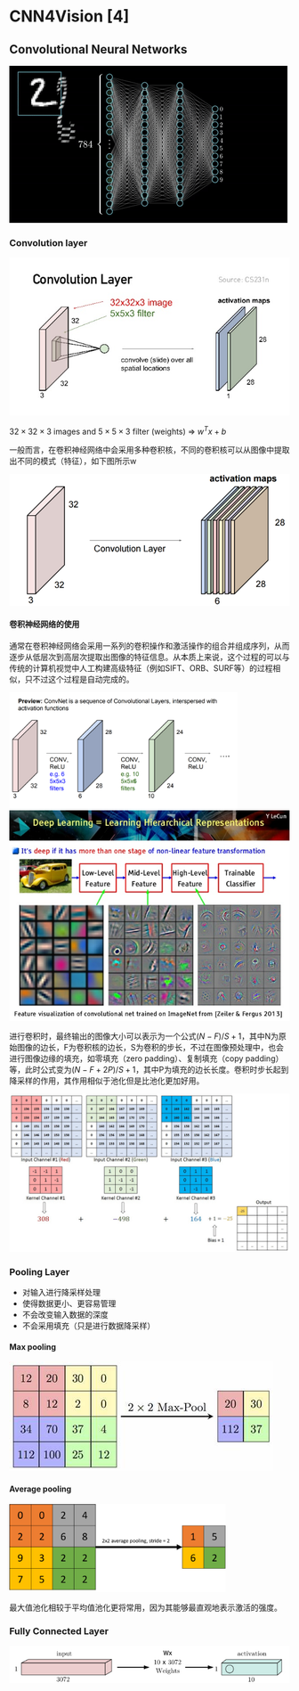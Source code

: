 # CNN4Vision [4]

## Convolutional Neural Networks

<img src="./CNN4Vision [4].assets/1*vlgEOOMh9UcWkRsX7OniJQ.gif" alt="See the source image"  />

### Convolution layer

<img src="./CNN4Vision [4].assets/deep-learning-into-advance-1-image-convnet-27-638.jpg" alt="See the source image"  />

$32\times 32\times 3$ images and $5\times 5\times 3$ filter (weights) $\Rightarrow\ w^Tx + b$ 

一般而言，在卷积神经网络中会采用多种卷积核，不同的卷积核可以从图像中提取出不同的模式（特征），如下图所示w

<img src="./CNN4Vision [4].assets/fe7bdaec-36a4-f64e-d521-5981a52b6765.png" alt="See the source image" style="zoom:70%;" />



#### 卷积神经网络的使用

通常在卷积神经网络会采用一系列的卷积操作和激活操作的组合并组成序列，从而逐步从低层次到高层次提取出图像的特征信息。从本质上来说，这个过程的可以与传统的计算机视觉中人工构建高级特征（例如SIFT、ORB、SURF等）的过程相似，只不过这个过程是自动完成的。

<img src="./CNN4Vision [4].assets/Screenshot 2018-05-13 18.15.53.png" alt="See the source image" style="zoom: 40%;" />

<img src="./CNN4Vision [4].assets/yann-le-cun-6-638.jpg" alt="查看源图像" style="zoom: 80%;" />

进行卷积时，最终输出的图像大小可以表示为一个公式$(N-F)/S+1$，其中N为原始图像的边长，F为卷积核的边长，S为卷积的步长，不过在图像预处理中，也会进行图像边缘的填充，如零填充（zero padding）、复制填充（copy padding）等，此时公式变为$(N-F+2P)/S+1$，其中P为填充的边长长度。卷积时步长起到降采样的作用，其作用相似于池化但是比池化更加好用。

<img src="./CNN4Vision [4].assets/1*ciDgQEjViWLnCbmX-EeSrA.gif" alt="查看源图像" style="zoom:80%;" />

### Pooling Layer

- 对输入进行降采样处理
- 使得数据更小、更容易管理
- 不会改变输入数据的深度
- 不会采用填充（只是进行数据降采样）

#### Max pooling

<img src="./CNN4Vision [4].assets/OIP.gaD6SJ6kQNVOclE_WkwLNQHaDF" alt="查看源图像"  />

#### Average pooling

<img src="./CNN4Vision [4].assets/1*q0lk6B6gzvsSQSDn-20zJA.png" alt="查看源图像" style="zoom: 38%;" />

最大值池化相较于平均值池化更将常用，因为其能够最直观地表示激活的强度。

### Fully Connected Layer

<img src="./CNN4Vision [4].assets/fc.jpg" alt="fc"  />